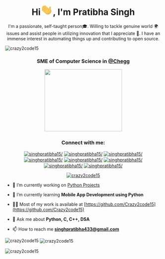 
<h1 align="center">Hi<img src="https://raw.githubusercontent.com/ABSphreak/ABSphreak/master/gifs/Hi.gif" width="40" height="35" />, I'm Pratibha Singh</h1>
<p align="center"> I'm a passionate, self-taught person🎓. Willing to tackle genuine world 🌍 issues and assist people in utilizing innovation that I appreciate 🤩. I have an immense interest in automating things up and contributing to open source.</p>

<p align="left"> <img src="https://komarev.com/ghpvc/?username=crazy2code15&label=Profile%20views&color=0e75b6&style=flat" alt="crazy2code15"/> </p>
<h3 align="center"> SME of Computer Science in <a href="https://www.chegg.com/"> @Chegg </a></h3>

<p align="center">
<img src="https://cdn.dribbble.com/users/542979/screenshots/3000076/sarah-working-on-computer.gif" width="250" height="200" />
</p>

<h3 align="center">Connect with me:</h3>
<p align="center">
<a href="singhpratibha433@gmail.com" target="blank"><img align="center" src="https://news.wirefly.com/sites/phonedog.com/files/styles/blog_entry/public/blog/main_image/2020/10/gmail-new-icon-2.jpg?itok=McR8B1ny" alt="singhpratibha15/" height="30" width="40" /></a>
<a href="https://github.com/Crazy2code15" target="blank"><img align="center" src="https://cdn4.iconfinder.com/data/icons/iconsimple-logotypes/512/github-512.png" alt="singhpratibha15/" height="30" width="40" /></a>
<a href="https://www.linkedin.com/in/singhpratibha15/" target="blank"><img align="center" src="https://upload.wikimedia.org/wikipedia/commons/thumb/e/e9/Linkedin_icon.svg/1024px-Linkedin_icon.svg.png" alt="singhpratibha15/" height="30" width="40" /></a>
<a href="https://www.facebook.com/profile.php?id=100009332563884" target="blank"><img align="center" src="https://www.iconninja.com/files/245/45/195/facebook-media-social-like-network-fb-icon.svg" alt="singhpratibha15/" height="30" width="40" /></a>
<a href="https://www.youtube.com/channel/UCnlduw91r681JciJHL41B0w" target="blank"><img align="center" src="http://www.vectorico.com/download/social_media/youtube-icon.png" alt="singhpratibha15/" height="30" width="40" /></a>
<a href="https://www.instagram.com/instaclicks15/" target="blank"><img align="center" src="https://upload.wikimedia.org/wikipedia/commons/thumb/5/58/Instagram-Icon.png/1200px-Instagram-Icon.png" alt="singhpratibha15/" height="30" width="40" /></a>
<a href="https://twitter.com/crazy2code15" target="blank"><img align="center" src="http://icons.iconarchive.com/icons/iynque/ios7-style/1024/Twitter-icon.png" alt="singhpratibha15/" height="30" width="40" /></a>
<a href="https://medium.com/@singhpratibha433" target="blank"><img align="center" src="https://cdn.onlinewebfonts.com/svg/img_256332.png" alt="singhpratibha15/" height="30" width="40" /></a>
</p>


<p align="center"><a href="https://twitter.com/crazy2code15" target="blank"><img src="https://img.shields.io/twitter/follow/crazy2code15?logo=twitter&style=for-the-badge" alt="crazy2code15" /></a></p>

- 🔭 I’m currently working on [Python Projects](https://github.com/Crazy2code15/Python-Projects)

- 🌱 I’m currently learning **Mobile App Development using Python**

- 👨‍💻 Most of my work is available at [https://github.com/Crazy2code15](https://github.com/Crazy2code15)

- 💬 Ask me about **Python, C, C++, DSA**

- 📫 How to reach me **singhpratibha433@gmail.com**

<p><img align="left" src="https://github-readme-stats.vercel.app/api/top-langs?username=crazy2code15&show_icons=true&locale=en&layout=compact" alt="crazy2code15" /></p>

<p>&nbsp;<img align="center" src="https://github-readme-stats.vercel.app/api?username=crazy2code15&show_icons=true&locale=en" alt="crazy2code15" /></p>

<p><img align="center" src="https://github-readme-streak-stats.herokuapp.com/?user=crazy2code15&" alt="crazy2code15" /></p>
